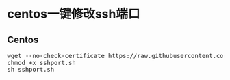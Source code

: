 # centos一键修改ssh端口


## Centos

<pre>
wget --no-check-certificate https://raw.githubusercontent.com/Anenv/vsshport/master/sshport.sh
chmod +x sshport.sh
sh sshport.sh
</pre>
